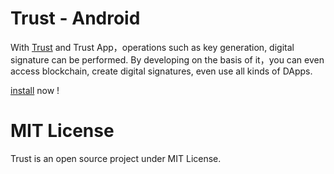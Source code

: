 # Trust - Android

With [Trust](https://talk.citahub.com/t/topic/424) and Trust App，operations such as key generation, digital signature can be performed. By developing on the basis of it，you can even access blockchain, create digital signatures, even use all kinds of DApps.

[install](https://github.com/cryptape/trust-android/releases/tag/1.0.0) now !

# MIT License

Trust is an open source project under MIT License.

